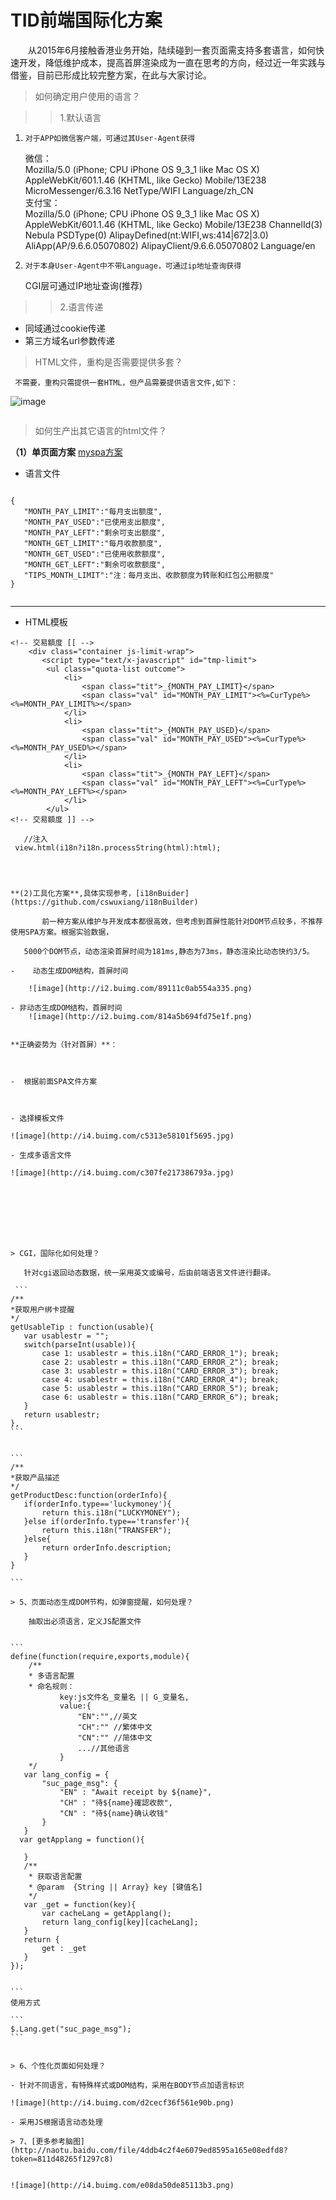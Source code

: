 

#                  TID前端国际化方案       


&emsp;&emsp;从2015年6月接触香港业务开始，陆续碰到一套页面需支持多套语言，如何快速开发，降低维护成本，提高首屏渲染成为一直在思考的方向，经过近一年实践与借鉴，目前已形成比较完整方案，在此与大家讨论。

>   如何确定用户使用的语言？

> > 1.默认语言
          
1.     对于APP如微信客户端，可通过其User-Agent获得
   
     微信：  
     Mozilla/5.0 (iPhone; CPU iPhone OS 9_3_1 like Mac OS X) AppleWebKit/601.1.46 (KHTML, like Gecko) Mobile/13E238    MicroMessenger/6.3.16 NetType/WIFI Language/zh_CN  
     支付宝：  
     Mozilla/5.0 (iPhone; CPU iPhone OS 9_3_1 like Mac OS X) AppleWebKit/601.1.46 (KHTML, like Gecko) Mobile/13E238 ChannelId(3) Nebula PSDType(0) AlipayDefined(nt:WIFI,ws:414|672|3.0) AliApp(AP/9.6.6.05070802) AlipayClient/9.6.6.05070802 Language/en

   
    
2.     对于本身User-Agent中不带Language，可通过ip地址查询获得
    
      CGI层可通过IP地址查询(推荐)  
    
> > 2.语言传递     

- 同域通过cookie传递   
- 第三方域名url参数传递
       
> HTML文件，重构是否需要提供多套？
  
     不需要，重构只需提供一套HTML，但产品需要提供语言文件,如下： 
     
![image](http://i4.buimg.com/1f269210e06e9276.jpg)



```

```

     
> 如何生产出其它语言的html文件？
  
**（1）单页面方案**  [myspa方案](https://github.com/cswuxiang/myspa)
     
- 语言文件     
         
 ```

{
    "MONTH_PAY_LIMIT":"每月支出额度",
    "MONTH_PAY_USED":"已使用支出额度",
    "MONTH_PAY_LEFT":"剩余可支出额度",
    "MONTH_GET_LIMIT":"每月收款额度",
    "MONTH_GET_USED":"已使用收款额度",
    "MONTH_GET_LEFT":"剩余可收款额度",
    "TIPS_MONTH_LIMIT":"注：每月支出、收款额度为转账和红包公用额度"
}


```

---
- HTML模板
```
<!-- 交易額度 [[ -->
    <div class="container js-limit-wrap">
       <script type="text/x-javascript" id="tmp-limit">
        <ul class="quota-list outcome">
            <li>
                <span class="tit">_{MONTH_PAY_LIMIT}</span>
                <span class="val" id="MONTH_PAY_LIMIT"><%=CurType%><%=MONTH_PAY_LIMIT%></span>
            </li>
            <li>
                <span class="tit">_{MONTH_PAY_USED}</span>
                <span class="val" id="MONTH_PAY_USED"><%=CurType%><%=MONTH_PAY_USED%></span>
            </li>
            <li>
                <span class="tit">_{MONTH_PAY_LEFT}</span>
                <span class="val" id="MONTH_PAY_LEFT"><%=CurType%><%=MONTH_PAY_LEFT%></span>
            </li>
        </ul>
<!-- 交易額度 ]] -->
```

```
   //注入
 view.html(i18n?i18n.processString(html):html);
  
```
 `````` 
     
     
**(2)工具化方案**,具体实现参考，[i18nBuider](https://github.com/cswuxiang/i18nBuilder)
      
        前一种方案从维护与开发成本都很高效，但考虑到首屏性能针对DOM节点较多，不推荐使用SPA方案。根据实验数据， 
        
    5000个DOM节点，动态渲染首屏时间为181ms,静态为73ms，静态渲染比动态快约3/5。
        
-    动态生成DOM结构，首屏时间

     ![image](http://i2.buimg.com/89111c0ab554a335.png)

- 非动态生成DOM结构，首屏时间
     ![image](http://i2.buimg.com/814a5b694fd75e1f.png)   


**正确姿势为（针对首屏）**：
        
        
        
-  根据前面SPA文件方案
          
          
    
- 选择模板文件

 ![image](http://i4.buimg.com/c5313e58101f5695.jpg)      

- 生成多语言文件
          
 ![image](http://i4.buimg.com/c307fe217386793a.jpg)
        
        
    
    
    
    
        
         
> CGI，国际化如何处理？
  
    针对cgi返回动态数据，统一采用英文或编号，后由前端语言文件进行翻译。
  
  ```
/**
 *获取用户绑卡提醒
 */
getUsableTip : function(usable){
    var usablestr = "";
    switch(parseInt(usable)){
        case 1: usablestr = this.i18n("CARD_ERROR_1"); break;
        case 2: usablestr = this.i18n("CARD_ERROR_2"); break;
        case 3: usablestr = this.i18n("CARD_ERROR_3"); break;
        case 4: usablestr = this.i18n("CARD_ERROR_4"); break;
        case 5: usablestr = this.i18n("CARD_ERROR_5"); break;
        case 6: usablestr = this.i18n("CARD_ERROR_6"); break;
    }
    return usablestr;
},
```


```
/**
 *获取产品描述
 */
getProductDesc:function(orderInfo){
	if(orderInfo.type=='luckymoney'){
		return this.i18n("LUCKYMONEY");
	}else if(orderInfo.type=='transfer'){
		return this.i18n("TRANSFER");
	}else{
		return orderInfo.description;
	}
}
	
```
  
> 5、页面动态生成DOM节构，如弹窗提醒，如何处理？

     抽取出必须语言，定义JS配置文件
     
     
```
define(function(require,exports,module){
     /**
     * 多语言配置
     * 命名规则：
            key:js文件名_变量名 || G_变量名,
            value:{
                "EN":"",//英文
                "CH":"" //繁体中文
                "CN":"" //简体中文
                ...//其他语言
            }
     */
    var lang_config = {
        "suc_page_msg": {
            "EN" : "Await receipt by ${name}",
            "CH" : "待${name}確認收款",
            "CN" : "待${name}确认收钱"
        }
    }
   var getApplang = function(){
       
    }
    /**
     * 获取语言配置
     * @param  {String || Array} key [键值名]
     */
    var _get = function(key){
        var cacheLang = getApplang();
        return lang_config[key][cacheLang];
    }
    return {
        get : _get
    }
});


```
使用方式

```
$.Lang.get("suc_page_msg");
```

 
> 6、个性化页面如何处理？

- 针对不同语言，有特殊样式或DOM结构，采用在BODY节点加语言标识
    
![image](http://i4.buimg.com/d2cecf36f561e90b.png)

- 采用JS根据语言动态处理

> 7、[更多参考脑图](http://naotu.baidu.com/file/4ddb4c2f4e6079ed8595a165e08edfd8?token=811d48265f1297c8)  


![image](http://i4.buimg.com/e08da50de85113b3.png)
